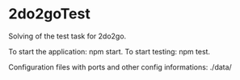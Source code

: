 # 2do2goTest
Solving of the test task for 2do2go.

To start the application: npm start.
To start testing: npm test.

Configuration files with ports and other config informations: ./data/
